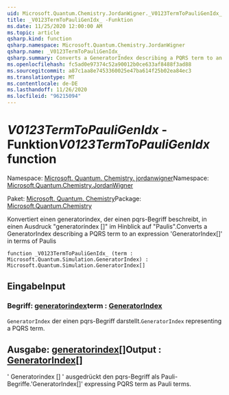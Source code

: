 ```yaml
---
uid: Microsoft.Quantum.Chemistry.JordanWigner._V0123TermToPauliGenIdx_
title: _V0123TermToPauliGenIdx_ -Funktion
ms.date: 11/25/2020 12:00:00 AM
ms.topic: article
qsharp.kind: function
qsharp.namespace: Microsoft.Quantum.Chemistry.JordanWigner
qsharp.name: _V0123TermToPauliGenIdx_
qsharp.summary: Converts a GeneratorIndex describing a PQRS term to an expression 'GeneratorIndex[]' in terms of Paulis
ms.openlocfilehash: fc5ad0e97374c52a90012b0ce633af8488f3ad88
ms.sourcegitcommit: a87c1aa8e7453360025e47ba614f25b02ea84ec3
ms.translationtype: MT
ms.contentlocale: de-DE
ms.lasthandoff: 11/26/2020
ms.locfileid: "96215094"
---
```

# <a name="_v0123termtopauligenidx_-function"></a><span data-ttu-id="57282-102">_V0123TermToPauliGenIdx_ -Funktion</span><span class="sxs-lookup"><span data-stu-id="57282-102">_V0123TermToPauliGenIdx_ function</span></span>

<span data-ttu-id="57282-103">Namespace: [Microsoft. Quantum. Chemistry. jordanwigner](xref:Microsoft.Quantum.Chemistry.JordanWigner)</span><span class="sxs-lookup"><span data-stu-id="57282-103">Namespace: [Microsoft.Quantum.Chemistry.JordanWigner](xref:Microsoft.Quantum.Chemistry.JordanWigner)</span></span>

<span data-ttu-id="57282-104">Paket: [Microsoft. Quantum. Chemistry](https://nuget.org/packages/Microsoft.Quantum.Chemistry)</span><span class="sxs-lookup"><span data-stu-id="57282-104">Package: [Microsoft.Quantum.Chemistry](https://nuget.org/packages/Microsoft.Quantum.Chemistry)</span></span>


<span data-ttu-id="57282-105">Konvertiert einen generatorindex, der einen pqrs-Begriff beschreibt, in einen Ausdruck "generatorindex []" im Hinblick auf "Paulis".</span><span class="sxs-lookup"><span data-stu-id="57282-105">Converts a GeneratorIndex describing a PQRS term to an expression 'GeneratorIndex[]' in terms of Paulis</span></span>

```qsharp
function _V0123TermToPauliGenIdx_ (term : Microsoft.Quantum.Simulation.GeneratorIndex) : Microsoft.Quantum.Simulation.GeneratorIndex[]
```


## <a name="input"></a><span data-ttu-id="57282-106">Eingabe</span><span class="sxs-lookup"><span data-stu-id="57282-106">Input</span></span>

### <a name="term--generatorindex"></a><span data-ttu-id="57282-107">Begriff: [generatorindex](xref:Microsoft.Quantum.Simulation.GeneratorIndex)</span><span class="sxs-lookup"><span data-stu-id="57282-107">term : [GeneratorIndex](xref:Microsoft.Quantum.Simulation.GeneratorIndex)</span></span>

<span data-ttu-id="57282-108">`GeneratorIndex` der einen pqrs-Begriff darstellt.</span><span class="sxs-lookup"><span data-stu-id="57282-108">`GeneratorIndex` representing a PQRS term.</span></span>



## <a name="output--generatorindex"></a><span data-ttu-id="57282-109">Ausgabe: [generatorindex](xref:Microsoft.Quantum.Simulation.GeneratorIndex)[]</span><span class="sxs-lookup"><span data-stu-id="57282-109">Output : [GeneratorIndex](xref:Microsoft.Quantum.Simulation.GeneratorIndex)[]</span></span>

<span data-ttu-id="57282-110">' Generatorindex [] ' ausgedrückt den pqrs-Begriff als Pauli-Begriffe.</span><span class="sxs-lookup"><span data-stu-id="57282-110">'GeneratorIndex[]' expressing PQRS term as Pauli terms.</span></span>